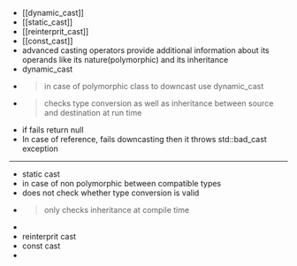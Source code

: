 - [[dynamic_cast]]
- [[static_cast]]
- [[reinterprit_cast]]
- [[const_cast]]
- advanced casting operators provide additional information about its operands like its nature(polymorphic) and its inheritance
- dynamic_cast
- > in case of polymorphic class to downcast use dynamic_cast
- >checks type conversion as well as inheritance between source and destination at run time
- if fails return null
- In case of reference, fails downcasting then it throws std::bad_cast
  exception
- ---
- static cast
- in case of non polymorphic between compatible types
- does not check whether type conversion is valid
- >only checks inheritance at compile time
-
- reinterprit cast
- const cast
-